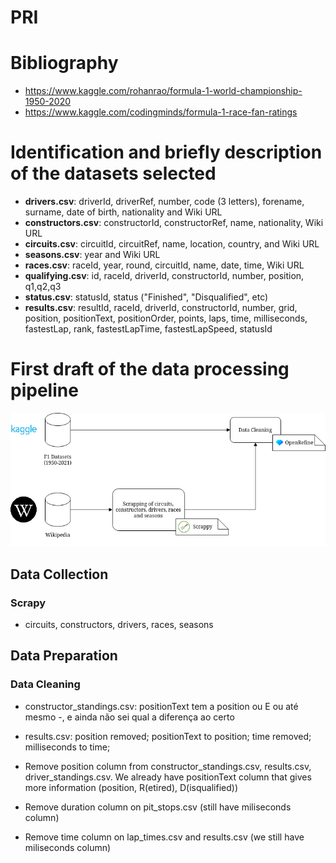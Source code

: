 # PRI

# Bibliography

- https://www.kaggle.com/rohanrao/formula-1-world-championship-1950-2020
- https://www.kaggle.com/codingminds/formula-1-race-fan-ratings


# Identification and briefly description of the datasets selected

- **drivers.csv**: driverId, driverRef, number, code (3 letters), forename, surname, date of birth, nationality and Wiki URL
- **constructors.csv**: constructorId, constructorRef, name, nationality, Wiki URL
- **circuits.csv**: circuitId, circuitRef, name, location, country, and Wiki URL
- **seasons.csv**: year and Wiki URL
- **races.csv**: raceId, year, round, circuitId, name, date, time, Wiki URL
- **qualifying.csv**: id, raceId, driverId, constructorId, number, position, q1,q2,q3
- **status.csv**: statusId, status ("Finished", "Disqualified", etc)
- **results.csv**: resultId, raceId, driverId, constructorId, number, grid, position, positionText, positionOrder, points, laps, time, milliseconds, fastestLap, rank, fastestLapTime, fastestLapSpeed, statusId

# First draft of the data processing pipeline
![First Draft of the pipeline](images/pipeline.drawio.png)

## Data Collection
### Scrapy
- circuits, constructors, drivers, races, seasons

## Data Preparation
### Data Cleaning
- constructor_standings.csv: positionText tem a position ou E ou até mesmo -, e ainda não sei qual a diferença ao certo
- results.csv: position removed; positionText to position; time removed; milliseconds to time;

- Remove position column from constructor_standings.csv, results.csv, driver_standings.csv. We already have positionText column that gives more information (position, R(etired), D(isqualified))

- Remove duration column on pit_stops.csv (still have miliseconds column)

- Remove time column on lap_times.csv and results.csv (we still have miliseconds column)
